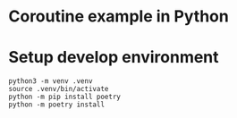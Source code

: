 # Coroutine example in Python

# Setup develop environment

```shell
python3 -m venv .venv
source .venv/bin/activate
python -m pip install poetry
python -m poetry install
```